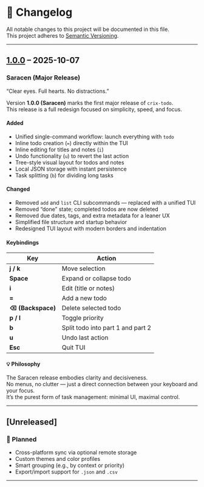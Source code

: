 # 🧾 Changelog

All notable changes to this project will be documented in this file.  
This project adheres to [Semantic Versioning](https://semver.org/).

---

## [1.0.0] – 2025-10-07
### Saracen (Major Release)

“Clear eyes. Full hearts. No distractions.”

Version **1.0.0 (Saracen)** marks the first major release of `crix-todo`.  
This release is a full redesign focused on simplicity, speed, and focus.

#### Added
- Unified single-command workflow: launch everything with `todo`
- Inline todo creation (`=`) directly within the TUI
- Inline editing for titles and notes (`i`)
- Undo functionality (`u`) to revert the last action
- Tree-style visual layout for todos and notes
- Local JSON storage with instant persistence
- Task splitting (`b`) for dividing long tasks

#### Changed
- Removed `add` and `list` CLI subcommands — replaced with a unified TUI
- Removed “done” state; completed todos are now deleted
- Removed due dates, tags, and extra metadata for a leaner UX
- Simplified file structure and startup behavior
- Redesigned TUI layout with modern borders and indentation

#### Keybindings
| Key | Action |
|-----|---------|
| **j / k** | Move selection |
| **Space** | Expand or collapse todo |
| **i** | Edit (title or notes) |
| **=** | Add a new todo |
| **⌫ (Backspace)** | Delete selected todo |
| **p / l** | Toggle priority |
| **b** | Split todo into part 1 and part 2 |
| **u** | Undo last action |
| **Esc** | Quit TUI |

#### 💡 Philosophy
The Saracen release embodies clarity and decisiveness.  
No menus, no clutter — just a direct connection between your keyboard and your focus.  
It’s the purest form of task management: minimal UI, maximal control.

---

## [Unreleased]
### 🚧 Planned
- Cross-platform sync via optional remote storage
- Custom themes and color profiles
- Smart grouping (e.g., by context or priority)
- Export/import support for `.json` and `.csv`

---

[1.0.0]: https://github.com/yourusername/crix-todo/releases/tag/v1.0.0
